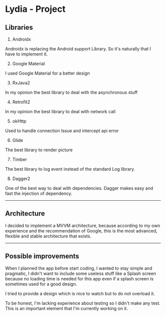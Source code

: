 # Lydia - Project

## Libraries 

1) Androidx 

Androidx is replacing the Android support Library. So it's naturally that I have to implement it.

2) Google Material

I used Google Material for a better design

3) RxJava2

In my opinion the best library to deal with the asynchronous stuff

4) Retrofit2

In my opinion the best library to deal with network call

5) okHttp

Used to handle connection Issue and intercept api error

6) Glide

The best library to render picture

7) Timber

The best library to log event instead of the standard Log library.

8) Dagger2

One of the best way to deal with dependencies. Dagger makes easy and fast the injection of dependency.
_________

## Architecture 

I decided to implement a MVVM architecture, because according to my own experience and the recommendation of Google, this is the most advanced, flexible and stable architecture that exists.
_________

## Possible improvements 

When I planned the app before start coding, I wanted to stay simple and pragmatic, I didn't
 want to include some useless stuff like a Splash screen because no loading time is needed for this app even if a splash screen is sometimes used for a good design.

I tried to provide a design which is nice to watch but to do not overload it.

To be honest, I'm lacking experience about testing so I didn't make any test. This is an important element that I'm currently working on it.
